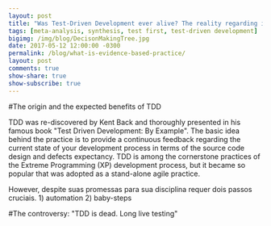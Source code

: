 ```yaml
---
layout: post
title: "Was Test-Driven Development ever alive? The reality regarding its impacts on the productivity and quality"
tags: [meta-analysis, synthesis, test first, test-driven development]
bigimg: /img/blog/DecisonMakingTree.jpg
date: 2017-05-12 12:00:00 -0300
permalink: /blog/what-is-evidence-based-practice/
layout: post
comments: true
show-share: true
show-subscribe: true
---
```


#The origin and the expected benefits of TDD

TDD was re-discovered by Kent Back and thoroughly presented in his famous book "Test Driven Development: By Example". The basic idea behind the practice is to provide a continuous feedback regarding the current state of your development process in terms of the source code design and defects expectancy. TDD is among the cornerstone practices of the Extreme Programming (XP) development process, but it became so popular that was adopted as a stand-alone agile practice. 


However, despite suas promessas para sua disciplina requer dois passos cruciais. 1) automation 2) baby-steps 

#The controversy: "TDD is dead. Long live testing"

